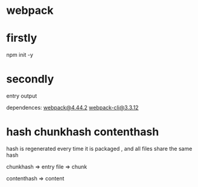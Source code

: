 # webpack

# firstly
npm init -y

# secondly
entry output

dependences: webpack@4.44.2 webpack-cli@3.3.12

# hash chunkhash contenthash

hash is regenerated every time it is packaged , and all files share the same hash

chunkhash  => entry file => chunk

contenthash => content
